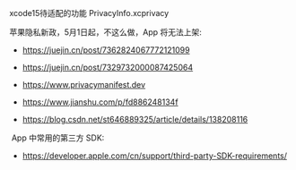 
xcode15待适配的功能 PrivacyInfo.xcprivacy

苹果隐私新政，5月1日起，不这么做，App 将无法上架: 
- https://juejin.cn/post/7362824067772121099
- https://juejin.cn/post/7329732000087425064

- https://www.privacymanifest.dev
- https://www.jianshu.com/p/fd886248134f
- https://blog.csdn.net/st646889325/article/details/138208116


 App 中常用的第三方 SDK:
 - https://developer.apple.com/cn/support/third-party-SDK-requirements/
